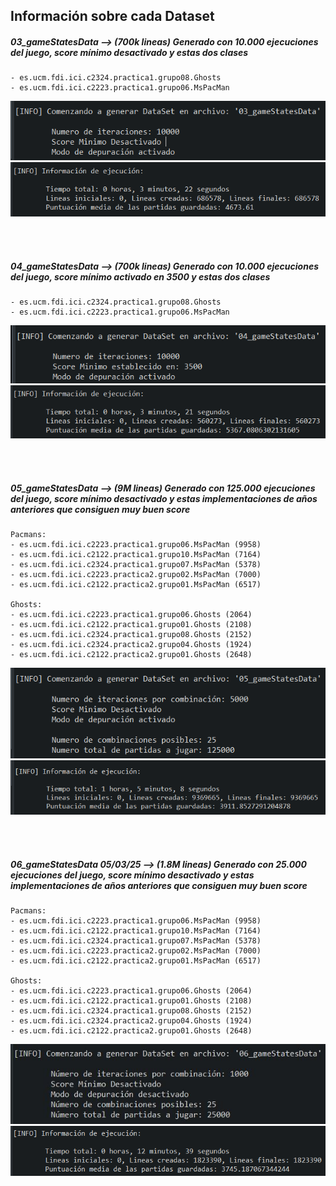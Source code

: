 ## Información sobre cada Dataset

##### 03_gameStatesData --> (700k lineas) Generado con 10.000 ejecuciones del juego, score mínimo desactivado y estas dos clases
	- es.ucm.fdi.ici.c2324.practica1.grupo08.Ghosts
	- es.ucm.fdi.ici.c2223.practica1.grupo06.MsPacMan
	
![Resultado](03_gameStatesDataIni.png)
![Resultado](03_gameStatesDataFin.png)

<br>
<br>

##### 04_gameStatesData --> (700k lineas) Generado con 10.000 ejecuciones del juego, score mínimo activado en 3500 y estas dos clases
	- es.ucm.fdi.ici.c2324.practica1.grupo08.Ghosts
	- es.ucm.fdi.ici.c2223.practica1.grupo06.MsPacMan
	
![Resultado](04_gameStatesDataIni.png)
![Resultado](04_gameStatesDataFin.png)


<br>
<br>

##### 05_gameStatesData --> (9M lineas) Generado con 125.000 ejecuciones del juego, score mínimo desactivado y estas implementaciones de años anteriores que consiguen muy buen score
	Pacmans:
	- es.ucm.fdi.ici.c2223.practica1.grupo06.MsPacMan (9958)
	- es.ucm.fdi.ici.c2122.practica1.grupo10.MsPacMan (7164)
	- es.ucm.fdi.ici.c2324.practica1.grupo07.MsPacMan (5378)
	- es.ucm.fdi.ici.c2223.practica2.grupo02.MsPacMan (7000) 
	- es.ucm.fdi.ici.c2122.practica2.grupo01.MsPacMan (6517)

	Ghosts:
	- es.ucm.fdi.ici.c2223.practica1.grupo06.Ghosts (2064)
	- es.ucm.fdi.ici.c2122.practica1.grupo01.Ghosts (2108)
	- es.ucm.fdi.ici.c2324.practica1.grupo08.Ghosts (2152)
	- es.ucm.fdi.ici.c2324.practica2.grupo04.Ghosts (1924)
	- es.ucm.fdi.ici.c2122.practica2.grupo01.Ghosts (2648)
	
![Resultado](05_gameStatesDataIni.png)
![Resultado](05_gameStatesDataFin.png)

<br>
<br>

##### 06_gameStatesData 05/03/25 --> (1.8M lineas) Generado con 25.000 ejecuciones del juego, score mínimo desactivado y estas implementaciones de años anteriores que consiguen muy buen score
	Pacmans:
	- es.ucm.fdi.ici.c2223.practica1.grupo06.MsPacMan (9958)
	- es.ucm.fdi.ici.c2122.practica1.grupo10.MsPacMan (7164)
	- es.ucm.fdi.ici.c2324.practica1.grupo07.MsPacMan (5378)
	- es.ucm.fdi.ici.c2223.practica2.grupo02.MsPacMan (7000) 
	- es.ucm.fdi.ici.c2122.practica2.grupo01.MsPacMan (6517)

	Ghosts:
	- es.ucm.fdi.ici.c2223.practica1.grupo06.Ghosts (2064)
	- es.ucm.fdi.ici.c2122.practica1.grupo01.Ghosts (2108)
	- es.ucm.fdi.ici.c2324.practica1.grupo08.Ghosts (2152)
	- es.ucm.fdi.ici.c2324.practica2.grupo04.Ghosts (1924)
	- es.ucm.fdi.ici.c2122.practica2.grupo01.Ghosts (2648)
	
![Resultado](06_gameStatesDataIni.png)
![Resultado](06_gameStatesDataFin.png)

